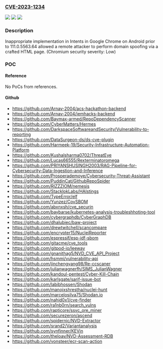 ### [CVE-2023-1234](https://cve.mitre.org/cgi-bin/cvename.cgi?name=CVE-2023-1234)
![](https://img.shields.io/static/v1?label=Product&message=Chrome&color=blue)
![](https://img.shields.io/static/v1?label=Version&message=111.0.5563.64%3C%20111.0.5563.64%20&color=brighgreen)
![](https://img.shields.io/static/v1?label=Vulnerability&message=Inappropriate%20implementation&color=brighgreen)

### Description

Inappropriate implementation in Intents in Google Chrome on Android prior to 111.0.5563.64 allowed a remote attacker to perform domain spoofing via a crafted HTML page. (Chromium security severity: Low)

### POC

#### Reference
No PoCs from references.

#### Github
- https://github.com/Arnav-2004/acs-hackathon-backend
- https://github.com/Arnav-2004/iemhacks-backend
- https://github.com/Baymax-armed/RepoDependencyScanner
- https://github.com/CyberMatters/Hermes
- https://github.com/DarkspaceSoftwareandSecurity/Vulnerability-to-reporting
- https://github.com/DataSurgeon-ds/ds-cve-plugin
- https://github.com/Harmeek-19/Security-Infrastructure-Automation-Platform
- https://github.com/Kushalsharma0702/ThreatEye
- https://github.com/Lucas66555/Rexterminatoromega
- https://github.com/PRIYANSHUSINGH2003/RAG-Pipeline-for-Cybersecurity-Data-Ingestion-and-Inference
- https://github.com/Prosperademoye/Cybersecurity-Threat-Assistant
- https://github.com/PuddinCat/GithubRepoSpider
- https://github.com/RIZZZIOM/nemesis
- https://github.com/StacklokLabs/HAIstings
- https://github.com/TypeError/elf
- https://github.com/Yunzez/CovSBOM
- https://github.com/abxnxsh/cve_securin
- https://github.com/baybarse/kubernetes-analysis-troubleshhoting-tool
- https://github.com/cybergraphdb/CyberGraphDB
- https://github.com/dhalubiec/baw-project
- https://github.com/drewtwitchell/scancompare
- https://github.com/encrypter15/NucleiReporter
- https://github.com/espressif/esp-idf-sbom
- https://github.com/gitacme/cve_tools
- https://github.com/gitpod-io/leeway
- https://github.com/gnanithag5/NVD_CVE_API_Project
- https://github.com/hsmmi/vulnerability-api
- https://github.com/jinchengyang98/Re-ccscaner
- https://github.com/julianwagnerfh/SIMS_JulianWagner
- https://github.com/kandoul-pentest/Cyber-Kill-Chain
- https://github.com/karlsgate/sarif-issue-bot
- https://github.com/labibhossen/Shodan
- https://github.com/manojxshrestha/nuclei-hunt
- https://github.com/marcelosilva75/Shodan.io
- https://github.com/nahid0x1/cve-finder
- https://github.com/ra1nb0rn/search_vulns
- https://github.com/rapticore/ssvc_ore_miner
- https://github.com/securezeron/ascend
- https://github.com/spidernic/NVD-Extractor
- https://github.com/srand2/Variantanalysis
- https://github.com/synfinner/KEVin
- https://github.com/theloav/NVD-Assessment-RDB
- https://github.com/vonsteer/ecr-scan-action

